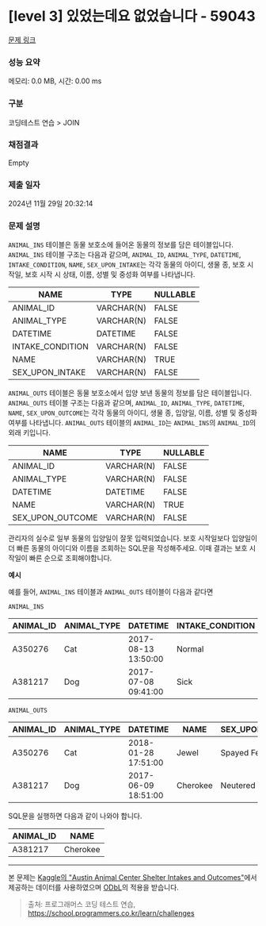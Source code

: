 # \[level 3] 있었는데요 없었습니다 - 59043

[문제 링크](https://school.programmers.co.kr/learn/courses/30/lessons/59043)

### 성능 요약

메모리: 0.0 MB, 시간: 0.00 ms

### 구분

코딩테스트 연습 > JOIN

### 채점결과

Empty

### 제출 일자

2024년 11월 29일 20:32:14

### 문제 설명

`ANIMAL_INS` 테이블은 동물 보호소에 들어온 동물의 정보를 담은 테이블입니다. `ANIMAL_INS` 테이블 구조는 다음과 같으며, `ANIMAL_ID`, `ANIMAL_TYPE`, `DATETIME`, `INTAKE_CONDITION`, `NAME`, `SEX_UPON_INTAKE`는 각각 동물의 아이디, 생물 종, 보호 시작일, 보호 시작 시 상태, 이름, 성별 및 중성화 여부를 나타냅니다.

| NAME              | TYPE       | NULLABLE |
| ----------------- | ---------- | -------- |
| ANIMAL\_ID        | VARCHAR(N) | FALSE    |
| ANIMAL\_TYPE      | VARCHAR(N) | FALSE    |
| DATETIME          | DATETIME   | FALSE    |
| INTAKE\_CONDITION | VARCHAR(N) | FALSE    |
| NAME              | VARCHAR(N) | TRUE     |
| SEX\_UPON\_INTAKE | VARCHAR(N) | FALSE    |

`ANIMAL_OUTS` 테이블은 동물 보호소에서 입양 보낸 동물의 정보를 담은 테이블입니다. `ANIMAL_OUTS` 테이블 구조는 다음과 같으며, `ANIMAL_ID`, `ANIMAL_TYPE`, `DATETIME`, `NAME`, `SEX_UPON_OUTCOME`는 각각 동물의 아이디, 생물 종, 입양일, 이름, 성별 및 중성화 여부를 나타냅니다. `ANIMAL_OUTS` 테이블의 `ANIMAL_ID`는 `ANIMAL_INS`의 `ANIMAL_ID`의 외래 키입니다.

| NAME               | TYPE       | NULLABLE |
| ------------------ | ---------- | -------- |
| ANIMAL\_ID         | VARCHAR(N) | FALSE    |
| ANIMAL\_TYPE       | VARCHAR(N) | FALSE    |
| DATETIME           | DATETIME   | FALSE    |
| NAME               | VARCHAR(N) | TRUE     |
| SEX\_UPON\_OUTCOME | VARCHAR(N) | FALSE    |

관리자의 실수로 일부 동물의 입양일이 잘못 입력되었습니다. 보호 시작일보다 입양일이 더 빠른 동물의 아이디와 이름을 조회하는 SQL문을 작성해주세요. 이때 결과는 보호 시작일이 빠른 순으로 조회해야합니다.

**예시**

예를 들어, `ANIMAL_INS` 테이블과 `ANIMAL_OUTS` 테이블이 다음과 같다면

`ANIMAL_INS`

| ANIMAL\_ID | ANIMAL\_TYPE | DATETIME            | INTAKE\_CONDITION | NAME     | SEX\_UPON\_INTAKE |
| ---------- | ------------ | ------------------- | ----------------- | -------- | ----------------- |
| A350276    | Cat          | 2017-08-13 13:50:00 | Normal            | Jewel    | Spayed Female     |
| A381217    | Dog          | 2017-07-08 09:41:00 | Sick              | Cherokee | Neutered Male     |

`ANIMAL_OUTS`

| ANIMAL\_ID | ANIMAL\_TYPE | DATETIME            | NAME     | SEX\_UPON\_OUTCOME |
| ---------- | ------------ | ------------------- | -------- | ------------------ |
| A350276    | Cat          | 2018-01-28 17:51:00 | Jewel    | Spayed Female      |
| A381217    | Dog          | 2017-06-09 18:51:00 | Cherokee | Neutered Male      |

SQL문을 실행하면 다음과 같이 나와야 합니다.

| ANIMAL\_ID | NAME     |
| ---------- | -------- |
| A381217    | Cherokee |

***

본 문제는 [Kaggle의 "Austin Animal Center Shelter Intakes and Outcomes"](https://www.kaggle.com/aaronschlegel/austin-animal-center-shelter-intakes-and-outcomes)에서 제공하는 데이터를 사용하였으며 [ODbL](https://opendatacommons.org/licenses/odbl/1.0/)의 적용을 받습니다.

> 출처: 프로그래머스 코딩 테스트 연습, https://school.programmers.co.kr/learn/challenges
